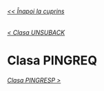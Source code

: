 ###### [<< Înapoi la cuprins](../Cuprins.md)
###### [< Clasa UNSUBACK](17.%20UNSUBACK.md)
# Clasa PINGREQ
###### [Clasa PINGRESP >](19.%20PINGRESP.md)


